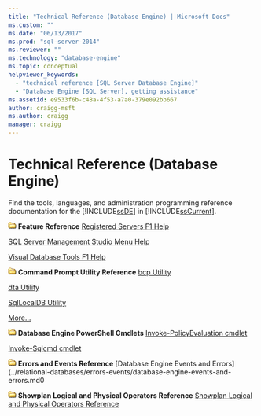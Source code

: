 ```yaml
---
title: "Technical Reference (Database Engine) | Microsoft Docs"
ms.custom: ""
ms.date: "06/13/2017"
ms.prod: "sql-server-2014"
ms.reviewer: ""
ms.technology: "database-engine"
ms.topic: conceptual
helpviewer_keywords: 
  - "technical reference [SQL Server Database Engine]"
  - "Database Engine [SQL Server], getting assistance"
ms.assetid: e9533f6b-c48a-4f53-a7a0-379e092bb667
author: craigg-msft
ms.author: craigg
manager: craigg
---
```

# Technical Reference (Database Engine)
  Find the tools, languages, and administration programming reference documentation for the [!INCLUDE[ssDE](../includes/ssde-md.md)] in [!INCLUDE[ssCurrent](../includes/sscurrent-md.md)].

 ![Small File Folder Icon](../../2014/integration-services/media/filefolder-small.gif "Small File Folder Icon") **Feature Reference**
 [Registered Servers F1 Help](../ssms/register-servers/registered-servers-f1-help.md)

 [SQL Server Management Studio Menu Help](../ssms/menu-help/sql-server-management-studio-menu-help.md)

 [Visual Database Tools F1 Help](../ssms/visual-db-tools/visual-database-tools-f1-help.md)

 ![Small File Folder Icon](../../2014/integration-services/media/filefolder-small.gif "Small File Folder Icon") **Command Prompt Utility Reference**
 [bcp Utility](../tools/bcp-utility.md)

 [dta Utility](../tools/dta/dta-utility.md)

 [SqlLocalDB Utility](../tools/sqllocaldb-utility.md)

 [More...](../tools/command-prompt-utility-reference-database-engine.md)

 ![Small File Folder Icon](../../2014/integration-services/media/filefolder-small.gif "Small File Folder Icon") **Database Engine PowerShell Cmdlets**
 [Invoke-PolicyEvaluation cmdlet](../../2014/database-engine/invoke-policyevaluation-cmdlet.md)

 [Invoke-Sqlcmd cmdlet](../../2014/database-engine/invoke-sqlcmd-cmdlet.md)

 ![Small File Folder Icon](../../2014/integration-services/media/filefolder-small.gif "Small File Folder Icon") **Errors and Events Reference**
 [Database Engine Events and Errors](../relational-databases/errors-events/database-engine-events-and-errors.md0

 ![Small File Folder Icon](../../2014/integration-services/media/filefolder-small.gif "Small File Folder Icon") **Showplan Logical and Physical Operators Reference**
 [Showplan Logical and Physical Operators Reference](../relational-databases/showplan-logical-and-physical-operators-reference.md)


